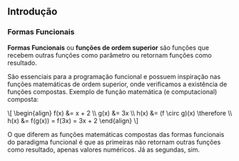 ## Introdução
### Formas Funcionais

<div class="normal">

**Formas Funcionais** ou **funções de ordem superior** são funções que recebem outras funções como parâmetro ou retornam funções como resultado.

São essenciais para a programação funcional e possuem inspiração nas funções matemáticas de ordem superior, onde verificamos a existência de funções compostas. Exemplo de função matemática (e computacional) composta:

\\[
\begin{align}
    f(x) &= x + 2 \\\\
    g(x) &= 3x \\\\
    h(x) &= (f \circ g)(x) \therefore \\\\
    h(x) &= f(g(x)) = f(3x) = 3x + 2
\end{align}
\\]

O que diferem as funções matemáticas compostas das formas funcionais do paradigma funcional é que as primeiras não retornam outras funções como resultado, apenas valores numéricos. Já as segundas, sim.

</div>
